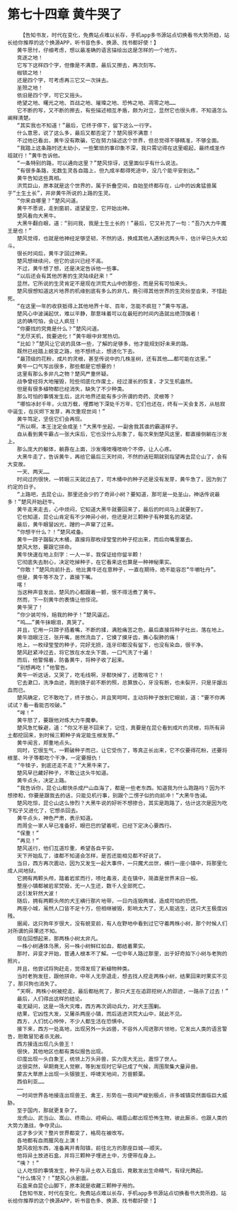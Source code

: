 # 第七十四章 黄牛哭了
        【告知书友，时代在变化，免费站点难以长存，手机app多书源站点切换看书大势所趋，站长给你推荐的这个换源APP，听书音色多、换源、找书都好使！】
       黄牛思忖，仔细考虑，想以最准确的语言描绘出这是怎样的一个地方。
       竞逐之地！
       它写下这样四个字，但像是不满意，最后又擦去，再次刻写。
       枷锁之地！
       还是四个字，可考虑再三它又一次抹去。
       圣殒之地！
       依旧是四个字，可它又摇头。
       绝望之地、曙光之地、百战之地、璀璨之地、恐怖之地、凋零之地……
       它不断的写，又不断的擦去，有些描述相互矛盾，颇为对立，显然它也很头疼，不知道怎么阐释清楚。
       “其实我也不知道！”最后，它终于停下，留下这么一行字。
       什么意思，说了这么多，最后又都否定了？楚风很不满意！
       不过他已看出，黄牛没有欺骗，它在努力描述这个世界，但总觉得不够精准，不够全面。
       “我踏上这条路时还太幼小，一些繁琐的事印象不深，我只需记得在这里崛起，最终成圣作祖就行！”黄牛告诉他。
       “一条特别的路，可以通向这里？”楚风惊讶，这里面似乎有什么说法。
       “有很多条路，无数生灵各自踏上，但九成半都得死途中，没几个能平安到达。”
       黄牛告知这些真相。
       洪荒巨山，原本就是这个世界的，属于折叠空间，自始至终都存在，山中的凶禽猛兽属于“土生土长”，并非黄牛所说的上路的生灵。
       “你来自哪里？”楚风问道。
       黄牛不愿说，走到窗前，遥望星空，它开始出神。
       楚风看向大黑牛。
       大黑牛翻白眼，道：“别问我，我是土生土长的！”最后，它又补充了一句：“吾乃大力牛魔王是也！”
       楚风觉得，也就是他神经足够坚韧，不然的话，换成其他人遇到这两头牛，估计早已头大如斗。
       很长时间后，黄牛才回过神来。
       楚风想继续问，但它的谈兴已经不高。
       不过，黄牛想了想，还是决定告诉他一些事。
       “以后还会有其他厉害的生灵陆续赶来！”
       显然，它所说的生灵肯定不是现在洪荒大山中的那些，而是另有可怕来头。
       楚风很想知道这片地界的机缘到底有多么的非凡，竟引得其他世界的生灵纷至沓来，不惜赴死。
       “在这里一年的收获抵得上其他地界十年、百年，怎能不疯狂？”黄牛写道。
       楚风心中波澜起伏，难以平静，那意味着可以在最短的时间内造就出绝顶强者！
       这的确可怕，会让人疯狂！
       “你要找的究竟是什么？”楚风问道。
       “无尽天机，我要进化！”黄牛眼中非常热切。
       “比如？”楚风让它说的具体一些，了解的足够多，他才能规划好未来的路。
       既然已经踏上蜕变之路，他不想终止，想进化下去。
       “最顶级的花粉，成片的灵根，甚至传说中的几株圣树，还有其他……都可能在这里。”
       黄牛一口气写出很多，那些都是它想要的！
       这里有那么多非凡之物？楚风严重怀疑。
       战争曾经将大地摧毁，险些彻底化作废土，经过漫长的恢复，才又生机盎然。
       但是有很多植物都已经消失，缺失了不少种类。
       那么可怕的事情发生后，这片地界还能有多少所谓的奇药、灵根等？
       “哪怕冰封千年，火烧万载，埋葬地下深处千万年，它们也还在，终有一天会复苏，从枯寂中诞生，在灰烬下发芽，再次重现世间！”
       黄牛笃定，坚信它们会再现。
       “所以啊，本王注定会成圣！”大黑牛坐起，一副舍我其谁的霸道样子。
       自从看到黄牛霸占一张大床后，它也没什么形象了，每次来到楚风这里，都直接侧躺在沙发上。
       那么庞大的躯体，躺靠在上面，沙发嘎吱嘎吱响个不停，让人心疼。
       大黑牛走了，告诉黄牛，再给它最后三天时间，不然的话短期就别指望再去昆仑山了，会有大变故。
       一天、两天……
       时间过的很快，一转眼三天就过去了，可木桶中的种子还是没有发芽，黄牛急了，因为到了约定的日子。
       “上路吧，去昆仑山，那里还会少的了奇异小树？要知道，那可是一处圣山，神话传说最多！”楚风开始赶牛。
       黄牛走来走去，心中烦闷，它知道大黑牛就要回来了，最后的时间马上就要到了。
       它也知道，昆仑山肯定有不少神异小树，但还是对三颗种子有种莫名的渴望。
       最后，黄牛眼冒凶光，蹭的一声窜了过来。
       “你想干什么？！”楚风戒备。
       黄牛一蹄子踹裂大木桶，直接将那枚绿莹莹的种子挖出来，而后向嘴里塞去。
       楚风大怒，要跟它拼命。
       黄牛快速在地上刻字：一人一半，我保证给你留半颗！
       它彻底失去耐心，决定吃掉种子，在它看来这也算是一种神秘果实。
       “你敢！”楚风向前扑去，他比黄牛还在意种子，一直在期待，绝不能容忍“牛嚼牡丹”。
       但是，黄牛等不及了，直接下嘴。
       喀！
       当这种声音发出，楚风的心都跟着一颤，恨不得活煮了黄牛。
       然而，下一刻黄牛的表情让他惊诧。
       黄牛哭了！
       “你少装可怜，赔我的种子！”楚风逼近。
       “呜……”黄牛抹眼泪，真哭了。
       并且，它用一只蹄子捂着嘴，不断的揉，满脸痛苦之色，最后直接将种子吐出，落在地上。
       黄牛泪眼汪汪，张开嘴，居然流血了，它摸了摸牙齿，撕心裂肺的痛！
       地上，一枚绿莹莹的种子，完好无损，连牙印都没有留下，也没有染血，很干净。
       楚风赶紧冲过去，将它放在水龙头下面，一口气洗了十遍！
       而后，他警惕着，防备黄牛，将种子收了起来。
       “别想再吃！”他警告。
       黄牛一听这话，又哭了，吃毛线啊，牙都快掉了，还敢啃它？！
       它去漱口，洗净血迹，跑到镜子前不断的照，总算放心，牙没有断，也未裂开，只是牙龈出血而已。
       楚风确定，它不敢吃了，终于放心，并且笑呵呵，主动将种子放到它眼前，道：“要不你再试试？看一看能否咬破。”
       “哞！”
       黄牛怒了，要跟他对练大力牛魔拳。
       楚风急忙躲避，道：“你又不是不回来了，记住，真要是在昆仑看到成片的灵根，将所有异土都挖回来，到时候三颗种子肯定能生根发芽。”
       黄牛闻言，郑重地点头。
       同时，它很生气，一颗破种子而已，让它受伤了，等真正长出来，它不仅要得花粉，还要将根茎、叶子等都吃个干净，一定要报仇！
       “牛犊子，到底还走不走？”大黑牛来了。
       楚风早已藏好种子，不敢让这头牛知道。
       黄牛点头，决定上路。
       “我告诉你，昆仑山都快杀成尸山血海了，都是一些老东西。知道我为什么跑路吗？因为不想掺和，你要是跟我去的话，只能见机行事，别跟个二愣子似的向前冲！”大黑牛告诫。
       楚风吃惊，昆仑山这么惨烈？大黑牛说的好听不想掺合，其实是跑路了，估计这次是因为吃下松子又进化了，它想杀回去。
       黄牛点头，神色严肃，表示知道。
       而周全一家人早已准备好，眼巴巴的望着呢，已经下定决心要西行。
       “保重！”
       “再见！”
       楚风送行，他们互道珍重，希望各自平安。
       天下开始乱了，谁都不知道会怎样，是否还能相见都不好说了。
       当日，西方再次震动，因为又发生一起大事件，一只魔犬出世，横行一座小镇中，将那里化成人间地狱。
       它拥有两颗头颅，踏着岩浆而行，喷吐毒液，走在镇中，简直是世界末日一般。
       整座小镇都被岩浆焚毁，无一人生还，数千人全部死亡。
       这引发轩然大波！
       随后，拥有两颗头颅的犬王横行那片地带，一日内连毁两城，造成可怕的恐慌。
       两座小城，虽然人口皆不足十万，但相继被毁，影响太大了，无人能逃生，这只犬王极度凶残。
       据闻，这只狗年岁很大，没有蜕变前，有人在野地中看到过它守着两株小树，那个时候人们对所谓的异果还不知。
       现在回想起来，那两株小树太非凡。
       一株小树通体乌黑，另一株小树鲜红如血，都结着果实。
       那时，异变才开始，普通人根本不了解。一位中年人路过那里，出于好奇拍下小树与老狗的照片。
       并且，他尝试将狗赶走，觉得发现了新植物种类。
       当时老狗发狂，跟他拼命，中年人无奈退走，想去找人挖走两株小树，结果回来时果实不见了，那只狗也消失了。
       “天啊，两株小树被挖走，最后都枯死了，那只犬王在追踪挖树人的踪迹，一路杀了过去！”
       最后，人们得出这样的结论。
       毫无疑问，这是一场大灾难，西方再次调动兵力，对犬王围剿。
       结果，它凶性大发，又屠杀两座小镇，而后逃进洪荒大山中，就此不见。
       西方，人们忧心忡忡，不少人都生活在恐惧中。
       接下来，西方一处高地，出现另外一头凶兽，不容外人闯进那片领地，它发出人类的语言警告，胆敢冒犯者杀无赦。
       西方接连出现几头兽王！
       很快，其他地区也都有类似报告出现。
       印度出现一头白象王，统领上万头异兽，实力庞大无比，震惊了世人。
       这很突然，早期竟无人觉察，等到发现时它早已成了气候，周围聚集大量异兽。
       蒙古大草原上出现一头银狼王，呼啸天地间，万兽颤栗。
       西伯利亚……
       ……
       一时间世界各地接连出现兽王、禽王，形势在一夜间严峻到极点，许多城镇突然面临巨大威胁。
       至于国内，那就更复杂了。
       龙虎山、武当山、嵩山、终南山、崆峒山、峨眉山都出现恐怖生物，彼此厮杀，也跟人类的大势力激战，争夺灵山。
       这才多少天？整片世界都变了，格局在被改写。
       各地都有血雨腥风在上演！
       楚风收拾东西，准备离开青阳镇，前往北方的那座巨城——顺天。
       他将异土放进石盒，并将三颗种子埋进土中，方便带在身上。
       “咦？！”
       让人吃惊的事情发生，种子与异土收入石盒后，竟散发出生命精气，有绿光腾起。
       “什么情况？！”楚风心头剧震。
       石盒来自昆仑山脚下，原本就是收藏三颗种子用的。
       【告知书友，时代在变化，免费站点难以长存，手机app多书源站点切换看书大势所趋，站长给你推荐的这个换源APP，听书音色多、换源、找书都好使！】